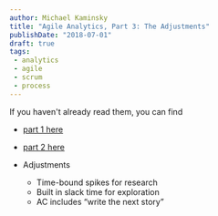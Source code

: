 ```yaml
---
author: Michael Kaminsky
title: "Agile Analytics, Part 3: The Adjustments"
publishDate: "2018-07-01"
draft: true
tags: 
 - analytics
 - agile
 - scrum
 - process
---
```



<!--more-->

If you haven't already read them, you can find
* [part 1 here](content/post/agile-analytics-p1.md)
* [part 2 here](content/post/agile-analytics-p2.md)

* Adjustments
    * Time-bound spikes for research
    * Built in slack time for exploration
    * AC includes “write the next story” 

